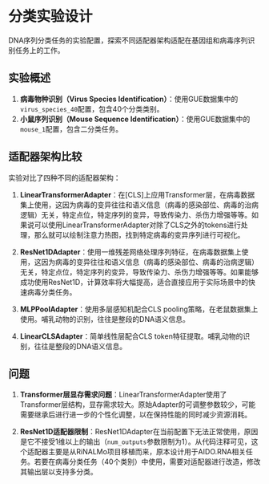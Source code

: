 # 分类实验设计

DNA序列分类任务的实验配置，探索不同适配器架构适配在基因组和病毒序列识别任务上的工作。

## 实验概述

1. **病毒物种识别（Virus Species Identification）**：使用GUE数据集中的`virus_species_40`配置，包含40个分类类别。
2. **小鼠序列识别（Mouse Sequence Identification）**：使用GUE数据集中的`mouse_1`配置，包含二分类任务。

## 适配器架构比较

实验对比了四种不同的适配器架构：

1. **LinearTransformerAdapter**：在[CLS]上应用Transformer层，在病毒数据集上使用，这因为病毒的变异往往和语义信息（病毒的感染部位、病毒的治病逻辑）无关，特定点位，特定序列的变异，导致传染力、杀伤力增强等等。如果说可以使用LinearTransformerAdapter对除了CLS之外的tokens进行处理，那么就可以绘制注意力热图，找到特定病毒的变异序列进行可视化。

2. **ResNet1DAdapter**：使用一维残差网络处理序列特征，在病毒数据集上使用，这因为病毒的变异往往和语义信息（病毒的感染部位、病毒的治病逻辑）无关，特定点位，特定序列的变异，导致传染力、杀伤力增强等等。如果能够成功使用ResNet1D，计算效率将大幅提高，适合直接应用于实际场景中的快速病毒分类任务。

3. **MLPPoolAdapter**：使用多层感知机配合CLS pooling策略，在老鼠数据集上使用。哺乳动物的识别，往往是整段的DNA语义信息。

4. **LinearCLSAdapter**：简单线性层配合CLS token特征提取。哺乳动物的识别，往往是整段的DNA语义信息。

## 问题

1. **Transformer层显存需求问题**：LinearTransformerAdapter使用了Transformer层结构，显存需求较大。原始Adapter的可调整参数较少，可能需要继承后进行进一步的个性化调整，以在保持性能的同时减少资源消耗。

2. **ResNet1D适配器限制**：ResNet1DAdapter在当前配置下无法正常使用，原因是它不接受1维以上的输出（`num_outputs`参数限制为1）。从代码注释可见，这个适配器主要是从RiNALMo项目移植而来，原本设计用于AIDO.RNA相关任务。若要在病毒分类任务（40个类别）中使用，需要对适配器进行改造，修改其输出层以支持多分类。


